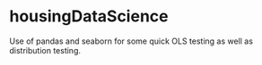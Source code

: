 # housingDataScience

Use of pandas and seaborn for some quick OLS testing as well as distribution testing. 
